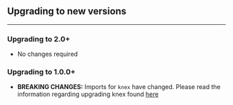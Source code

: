 ## Upgrading to new versions
___

### Upgrading to 2.0+

* No changes required

### Upgrading to 1.0.0+

* __BREAKING CHANGES:__ Imports for `knex` have changed. Please read the information regarding upgrading knex found [here](https://github.com/knex/knex/blob/master/UPGRADING.md#upgrading-to-version-0950)